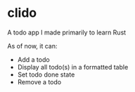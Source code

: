 # clido

A todo app I made primarily to learn Rust

As of now, it can:

- Add a todo
- Display all todo(s) in a formatted table
- Set todo done state
- Remove a todo
